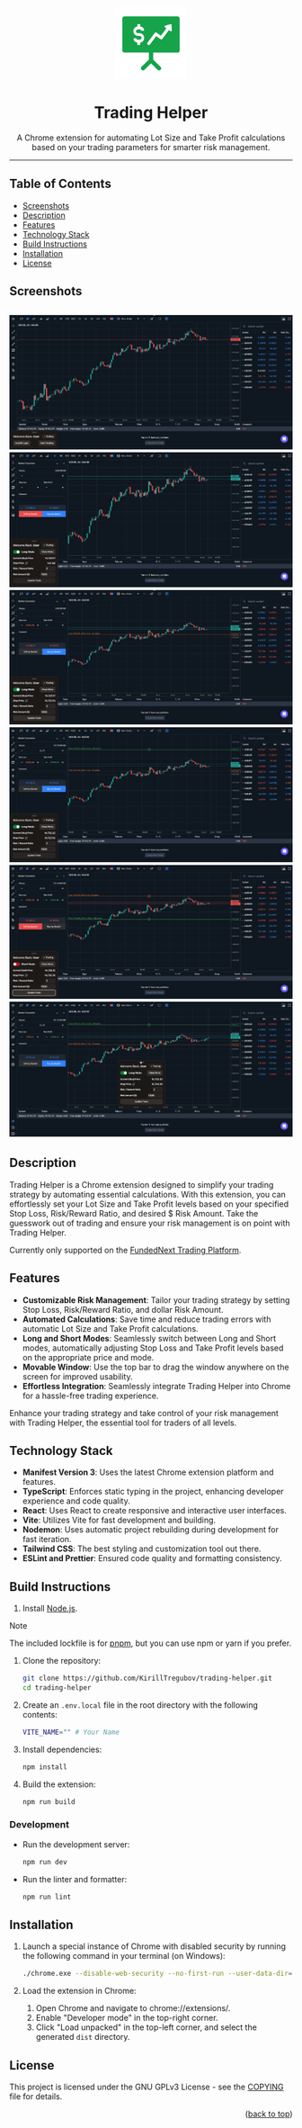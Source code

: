 <div align="center">
  <img width="128px" height="128px" src="public/enabled-128.png">
  <h1>Trading Helper</h1>
  <p>A Chrome extension for automating Lot Size and Take Profit calculations based on your trading parameters for smarter risk management.</p>
</div>

---

## Table of Contents

- [Screenshots](#screenshots)
- [Description](#description)
- [Features](#features)
- [Technology Stack](#technology-stack)
- [Build Instructions](#build-instructions)
- [Installation](#installation)
- [License](#license)

## Screenshots

![Screenshot of Initial Screen](screenshots/screenshot-1.png)
![Screenshot of Trading Screen in Long Mode without a stop loss](screenshots/screenshot-2.png)
![Screenshot of Trading Screen in Long Mode with a stop loss](screenshots/screenshot-3.png)
![Screenshot of Trading Screen after updated lot size and take profit level](screenshots/screenshot-4.png)
![Screenshot of Trading Screen in Short Mode](screenshots/screenshot-5.png)
![Screenshot of Trading Screen being dragged](screenshots/screenshot-6.png)
---

## Description

Trading Helper is a Chrome extension designed to simplify your trading strategy by automating essential calculations. With this extension, you can effortlessly set your Lot Size and Take Profit levels based on your specified Stop Loss, Risk/Reward Ratio, and desired $ Risk Amount. Take the guesswork out of trading and ensure your risk management is on point with Trading Helper.

Currently only supported on the [FundedNext Trading Platform](https://fundednext.com/).

## Features

- **Customizable Risk Management**: Tailor your trading strategy by setting Stop Loss, Risk/Reward Ratio, and dollar Risk Amount.
- **Automated Calculations**: Save time and reduce trading errors with automatic Lot Size and Take Profit calculations.
- **Long and Short Modes**: Seamlessly switch between Long and Short modes, automatically adjusting Stop Loss and Take Profit levels based on the appropriate price and mode.
- **Movable Window**: Use the top bar to drag the window anywhere on the screen for improved usability.
- **Effortless Integration**: Seamlessly integrate Trading Helper into Chrome for a hassle-free trading experience.

Enhance your trading strategy and take control of your risk management with Trading Helper, the essential tool for traders of all levels.

## Technology Stack

- **Manifest Version 3**: Uses the latest Chrome extension platform and features.
- **TypeScript**: Enforces static typing in the project, enhancing developer experience and code quality.
- **React**: Uses React to create responsive and interactive user interfaces.
- **Vite**: Utilizes Vite for fast development and building.
- **Nodemon**: Uses automatic project rebuilding during development for fast iteration.
- **Tailwind CSS**: The best styling and customization tool out there.
- **ESLint and Prettier**: Ensured code quality and formatting consistency.

## Build Instructions

1. Install [Node.js](https://nodejs.org/en/download/).

> [!NOTE]  
> The included lockfile is for [pnpm](https://pnpm.io/), but you can use npm or yarn if you prefer.

1. Clone the repository:
   ```bash
   git clone https://github.com/KirillTregubov/trading-helper.git
   cd trading-helper
   ```

1. Create an `.env.local` file in the root directory with the following contents:

   ```bash
   VITE_NAME="" # Your Name
   ```

1. Install dependencies:

   ```bash
   npm install
   ```

1. Build the extension:

   ```bash
   npm run build
   ```

### Development

- Run the development server:

   ```bash
   npm run dev
   ```

- Run the linter and formatter:

   ```bash
   npm run lint
   ```

## Installation

1. Launch a special instance of Chrome with disabled security by running the following command in your terminal (on Windows):

   ```bash
   ./chrome.exe --disable-web-security --no-first-run --user-data-dir="C:\ProgramData\AAA Dev Session"
   ```

1. Load the extension in Chrome:

   1. Open Chrome and navigate to chrome://extensions/.
   1. Enable "Developer mode" in the top-right corner.
   1. Click "Load unpacked" in the top-left corner, and select the generated `dist` directory.

## License
This project is licensed under the GNU GPLv3 License - see the [COPYING](COPYING) file for details.

<div align="right">(<a href="#readme-top">back to top</a>)</div>